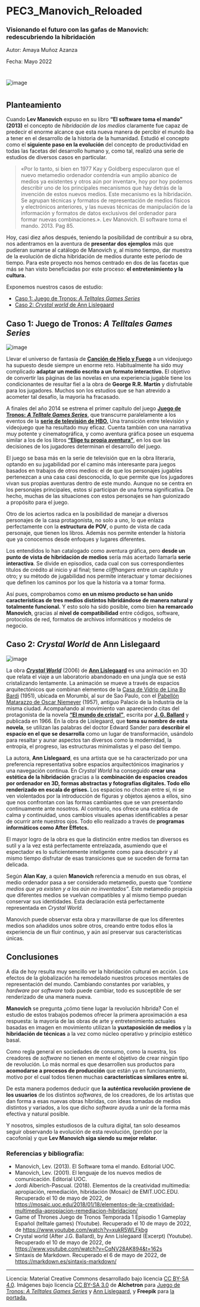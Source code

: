 # PEC3_Manovich_Reloaded
### Visionando el futuro con las gafas de Manovich: redescubriendo la hibridación

Autor: Amaya Muñoz Azanza

Fecha: Mayo 2022

#

![image](https://user-images.githubusercontent.com/104756604/167637953-ecb0f5b9-0751-4a2e-ae7f-09400738d443.png)



#

## Planteamiento
Cuando **Lev Manovich** expuso en su libro **“El software toma el mando” (2013)** el concepto de *hibridación de los medios* claramente fue capaz de predecir el enorme alcance que esta nueva manera de percibir el mundo iba a tener en el desarrollo de la historia de la humanidad. Estudió el concepto como el **siguiente paso en la evolución** del concepto de productividad en todas las facetas del desarrollo humano y, como tal, realizó una serie de estudios de diversos casos en particular.

>«Por lo tanto, si bien en 1977 Kay y Goldberg especularon que el nuevo metamedio ordenador contendría «un amplio abanico de medios ya existentes y otros aún por inventar», hoy por hoy podemos describir uno de los principales mecanismos que hay detrás de la invención de estos nuevos medios. Este mecanismo es la hibridación.
Se agrupan técnicas y formatos de representación de medios físicos y electrónicos anteriores, y las nuevas técnicas de manipulación de la información y formatos de datos exclusivos del ordenador para formar nuevas combinaciones.».
  Lev Manovich. El software toma el mando. 2013. Pag 85.

Hoy, casi diez años después, teniendo la posibilidad de contribuir a su obra, nos adentramos en la aventura de **presentar dos ejemplos** más que pudieran sumarse al catálogo de Manovich y, al mismo tiempo, dar muestra de la evolución de dicha hibridación de medios durante este periodo de tiempo.
Para este proyecto nos hemos centrado en dos de las facetas que más se han visto beneficiadas por este proceso: **el entretenimiento y la cultura.**

Exponemos nuestros casos de estudio:

- [Caso 1: Juego de Tronos: *A Telltales Games Series*](#head1)
- [Caso 2: *Crystal world* de Ann Lislegaard](#head2)

## <a name="head1">Caso 1: Juego de Tronos: *A Telltales Games Series*</a>

![image](https://user-images.githubusercontent.com/104756604/167647256-c156e29a-2df8-402d-99bc-585cf280e785.png)


Llevar el universo de fantasía de [**Canción de Hielo y Fuego**](https://es.wikipedia.org/wiki/Canci%C3%B3n_de_hielo_y_fuego) a un videojuego ha supuesto desde siempre un enorme reto. Habitualmente ha sido muy complicado **adaptar un medio escrito a un formato interactivo.** El objetivo de convertir las páginas de las novelas en una experiencia jugable tiene los condicionantes de resultar fiel a la obra de **George R.R. Martin** y disfrutable para los jugadores. Muchos son los estudios que se han atrevido a acometer tal desafío, la mayoría ha fracasado.

A finales del año 2014 se estrena el primer capítulo del juego [**Juego de Tronos:** ***A Telltale Games Series***](https://es.wikipedia.org/wiki/Juego_de_tronos_(videojuego_de_2014)), que transcurre paralelamente a los eventos de la [**serie de televisión de HBO.**](https://es.wikipedia.org/wiki/Game_of_Thrones) Una transición entre televisión y videojuego que ha resultado muy eficaz. Cuenta también con una narrativa muy potente y cinematográfica, y como aventura gráfica posee un esquema similar a los de los libros [**“Elige tu propia aventura”**](https://es.wikipedia.org/wiki/Elige_tu_propia_aventura), en los que las decisiones de los jugadores determinan el desarrollo del juego.

El juego se basa más en la serie de televisión que en la obra literaria, optando en su jugabilidad por el camino más interesante para juegos basados en trabajos de otros medios: el de que los personajes jugables pertenezcan a una casa casi desconocida, lo que permite que los jugadores vivan sus propias aventuras dentro de este mundo. Aunque no se centra en los personajes principales, estos sí participan de una forma significativa. De hecho, muchas de las situaciones con estos personajes se han guionizado a propósito para el juego.

Otro de los aciertos radica en la posibilidad de manejar a diversos personajes de la casa protagonista, no solo a uno, lo que enlaza perfectamente con la **estructura de POV**, o  punto de vista de cada personaje, que tienen los libros. Además nos permite entender la historia que ya conocemos desde enfoques y lugares diferentes.

Los entendidos lo han catalogado como aventura gráfica, pero **desde un punto de vista de hibridación de medios** sería más acertado llamarla **serie interactiva**. Se divide en episodios, cada cual con sus correspondientes títulos de crédito al inicio y al final; tiene *cliffhangers* entre un capítulo y otro; y su método de jugabilidad nos permite interactuar y tomar decisiones que definen los caminos por los que la historia va a tomar forma.

Así pues, comprobamos como **en un mismo producto se han unido características de tres medios distintos hibridándose de manera natural y totalmente funcional.** Y esto solo ha sido posible, como bien **ha remarcado Manovich**, gracias al **nivel de compatibilidad** entre códigos, software, protocolos de red, formatos de archivos informáticos y modelos de negocio.

## <a name="head2">Caso 2: *Crystal World* de Ann Lislegaard</a>
  ![image](https://user-images.githubusercontent.com/104756604/167624945-65a7f385-7328-4e1c-a008-0daaa9884363.png)

  La obra [***Crystal World***](https://www.youtube.com/watch?v=CqNV28AK894) (2006) de [**Ann Lislegaard**](https://en.wikipedia.org/wiki/Ann_Lislegaard) es una animación en 3D que relata el viaje a un laboratorio abandonado en una jungla que se está cristalizando lentamente. La animación se mueve a través de espacios arquitectónicos que combinan elementos de la [Casa de Vidrio de Lina Bo Bardi](https://www.youtube.com/watch?v=8RDMVHuKGN8&t=1s) (1951), ubicada en Morumbi, al sur de Sao Paulo, con el [Pabellón Matarazzo de Oscar Niemeyer](https://www.youtube.com/watch?v=aR-6DpASWwc) (1957), antiguo Palacio de la Industria de la misma ciudad.
  Acompañando al movimiento van apareciendo citas del protagonista de la novela [**“El mundo de cristal”**](https://en.wikipedia.org/wiki/The_Crystal_World), escrita por [**J. G. Ballard**](https://en.wikipedia.org/wiki/J._G._Ballard) y publicada en 1966. En la obra de Lislegaard, que **toma su nombre de esta novela**, se utilizan las palabras del doctor Edward Sander para **describir el espacio en el que se desarrolla** como un lugar de transformación, usándolo para resaltar y aunar aspectos tan diversos como la modernidad, la entropía, el progreso, las estructuras minimalistas y el paso del tiempo.
  
  La autora, **Ann Lislegaard**, es una artista que se ha caracterizado por una preferencia representativa sobre espacios arquitectónicos imaginarios y una navegación continua. En *Crystal World* ha conseguido **crear una estética de la hibridación** gracias a la **combinación de espacios creados por ordenador en 3D, formas abstractas y fotografías digitales. Todo ello renderizado en escala de grises.** Los espacios no chocan entre sí, ni se ven violentados por la introducción de figuras y objetos ajenos a ellos, sino que nos confrontan con las formas cambiantes que se van presentando continuamente ante nosotros. Al contrario, nos ofrece una estética de calma y continuidad, unos cambios visuales apenas identificables a pesar de ocurrir ante nuestros ojos. Todo ello realizado a través de **programas informáticos como After Effetcs.**
  
El mayor logro de la obra es que la distinción entre medios tan diversos es sutil y a la vez está perfectamente entrelazada, asumiendo que el espectador es lo suficientemente inteligente como para descubrir y al mismo tiempo disfrutar de esas transiciones que se suceden de forma tan delicada. 

Según **Alan Kay**, a quien **Manovich** referencia a menudo en sus obras, el medio ordenador pasa a ser considerado metamedio, puesto que *“contiene medios que ya existen y a los aún no inventados”*. Este metamedio propicia que diferentes medios se vuelvan compatibles y al mismo tiempo puedan conservar sus identidades. Esta declaración está perfectamente representada en *Crystal World.*

Manovich puede observar esta obra y maravillarse de que los diferentes medios son añadidos unos sobre otros, creando entre todos ellos la experiencia de un fluir continuo, y aún así preservar sus características únicas.

  
  ## Conclusiones
  
 A día de hoy resulta muy sencillo ver la hibridación cultural en acción. Los efectos de la globalización ha remodelado nuestros procesos mentales de representación del mundo. Cambiando constantes por variables, y *hardware* por *software* todo puede cambiar, todo es susceptible de ser renderizado de una manera nueva.
 
**Manovich** se pregunta ¿cómo tiene lugar la revolución híbrida? Con el estudio de estos trabajos podemos ofrecer la primera aproximación a esa respuesta: la mayoría de las obras de arte y entretenimiento actuales basadas en  imagen en movimiento utilizan la **yuxtaposición de medios** y la **hibridación de técnicas** a la vez como núcleo operativo y principio estético basal.

Como regla general en sociedades de consumo, como la nuestra, los creadores de *software* no tienen en mente el objetivo de crear ningún tipo de revolución. Lo más normal es que desarrollen sus productos para **acomodarse a procesos de producción** que están ya en funcionamiento, motivo por el cual todos tienen muchas **características similares entre sí.** 


De esta manera podemos deducir que **la auténtica revolución proviene de los usuarios** de los distintos *softwares*, de los creadores, de los artistas que dan forma a esas nuevas obras híbridas, con ideas tomadas de medios distintos y variados, a los que dicho *software* ayuda a unir de la forma más efectiva y natural posible.


Y nosotros, simples estudiosos de la cultura digital, tan solo deseamos seguir observando la evolución de esta revolución, (perdón por la cacofonía) y que **Lev Manovich siga siendo su mejor relator.**





### Referencias y bibliografía:
- Manovich, Lev. (2013). El Software toma el mando. Editorial UOC.
- Manovich, Lev. (2001). El lenguaje de los nuevos medios de comunicación. Editorial UOC.
- Jordi Alberich-Pascual. (2018). Elementos de la creatividad multimedia: apropiación, remediación, hibridación (Mosaic) de EMIT.UOC.EDU. Recuperado el 10 de mayo de 2022, de https://mosaic.uoc.edu/2018/01/18/elementos-de-la-creatividad-multimedia-apropiacion-remediacion-hibridacion/
- Game of Thrones Juego de Tronos Temporada 1 Episodio 1 Gameplay Español (telltale games) (Youtube). Recuperado el 10 de mayo de 2022, de https://www.youtube.com/watch?v=xukR5WLFkbg
- Crystal world (After J.G. Ballard), by Ann Lislegaard (Excerpt) (Youtube). Recuperado el 10 de mayo de 2022, de https://www.youtube.com/watch?v=CqNV28AK894&t=162s
- Sintaxis de Markdown. Recuperado el 6 de mayo de 2022, de https://markdown.es/sintaxis-markdown/

---

Licencia: Material Creative Commons desarrollado bajo licencia [CC BY-SA 4.0](https://creativecommons.org/licenses/by-sa/4.0/deed.es). Imágenes bajo licencia [CC BY-SA 3.0](https://creativecommons.org/licenses/by-sa/3.0/) de **Alchetron** para [Juego de Tronos: *A Telltales Games Series*](https://alchetron.com/Game-of-Thrones-(2014-video-game)) y [Ann Lislegaard](https://alchetron.com/Ann-Lislegaard), y **Freepik** para [la portada.](https://www.freepik.es/vector-gratis/media-flat-set_2868633.htm#query=medios&position=4&from_view=search)
